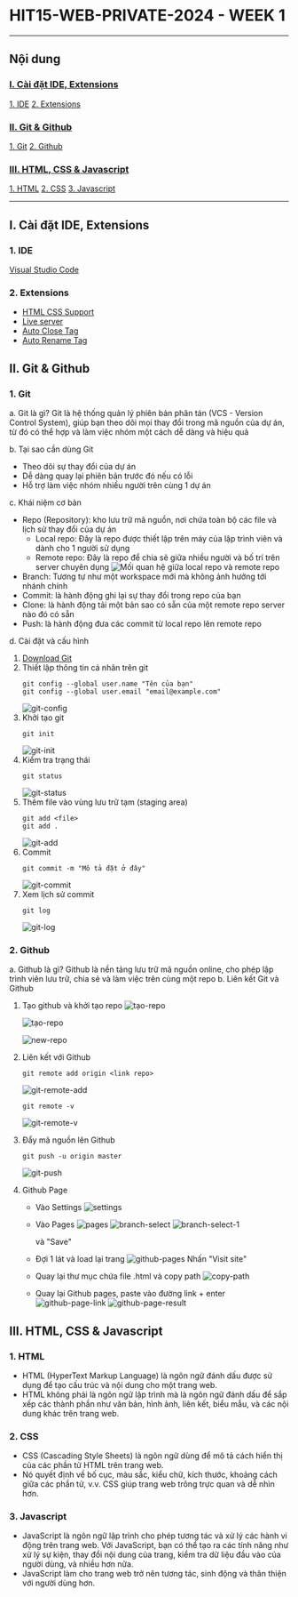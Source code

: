 # HIT15-WEB-PRIVATE-2024 - WEEK 1

---

## Nội dung

### [I. Cài đặt IDE, Extensions](#i-cài-đặt-ide-extensions)

[1. IDE](#1-ide-visual-studio-code)
[2. Extensions](#2-extensions)

### [II. Git & Github](#ii-git--github)

[1. Git](#1-git)
[2. Github](#2-github)

### [III. HTML, CSS & Javascript](#iii-html-css--javascript)

[1. HTML](#1-html)
[2. CSS](#2-css)
[3. Javascript](#3-javascript)

---

## I. Cài đặt IDE, Extensions

### 1. IDE

[Visual Studio Code](https://code.visualstudio.com/Download)

### 2. Extensions

- [HTML CSS Support](https://marketplace.visualstudio.com/items?itemName=ecmel.vscode-html-css)
- [Live server](https://marketplace.visualstudio.com/items?itemName=ritwickdey.LiveServer)
- [Auto Close Tag](https://marketplace.visualstudio.com/items?itemName=formulahendry.auto-close-tag)
- [Auto Rename Tag](https://marketplace.visualstudio.com/items?itemName=formulahendry.auto-rename-tag)

## II. Git & Github

### 1. Git

a. Git là gì?
Git là hệ thống quản lý phiên bản phân tán (VCS - Version Control System), giúp bạn theo dõi mọi thay đổi trong mã nguồn của dự án, từ đó có thể hợp và làm việc nhóm một cách dễ dàng và hiệu quả

b. Tại sao cần dùng Git

- Theo dõi sự thay đổi của dự án
- Dễ dàng quay lại phiên bản trước đó nếu có lỗi
- Hỗ trợ làm việc nhóm nhiều người trên cùng 1 dự án

c. Khái niệm cơ bản

- Repo (Repository): kho lưu trữ mã nguồn, nơi chứa toàn bộ các file và lịch sử thay đổi của dự án
  - Local repo: Đây là repo được thiết lập trên máy của lập trình viên và dành cho 1 người sử dụng
  - Remote repo: Đây là repo để chia sẽ giữa nhiều người và bố trí trên server chuyên dụng
    ![Mối quan hệ giữa local repo và remote repo](./image/repo.png)
- Branch: Tương tự như một workspace mới mà không ảnh hưởng tới nhánh chính
- Commit: là hành động ghi lại sự thay đổi trong repo của bạn
- Clone: là hành động tải một bản sao có sẵn của một remote repo server nào đó có sẵn
- Push: là hành động đưa các commit từ local repo lên remote repo

d. Cài đặt và cấu hình

1. [Download Git](https://git-scm.com/downloads?ref=blog.haposoft.com)
2. Thiết lập thông tin cá nhân trên git
   ```git
   git config --global user.name "Tên của bạn"
   git config --global user.email "email@example.com"
   ```
   ![git-config](./image/git-config.png)
3. Khởi tạo git
   ```git
   git init
   ```
   ![git-init](./image/git-init.png)
4. Kiểm tra trạng thái
   ```git
   git status
   ```
   ![git-status](./image/git-status.png)
5. Thêm file vào vùng lưu trữ tạm (staging area)
   ```git
   git add <file>
   git add .
   ```
   ![git-add](./image/git-add.png)
6. Commit
   ```git
   git commit -m "Mô tả đặt ở đây"
   ```
   ![git-commit](./image/git-commit.png)
7. Xem lịch sử commit
   ```git
   git log
   ```
   ![git-log](./image/git-log.png)

### 2. Github

a. Github là gì?
Github là nền tảng lưu trữ mã nguồn online, cho phép lập trình viên lưu trữ, chia sẻ và làm việc trên cùng một repo
b. Liên kết Git và Github

1. Tạo github và khởi tạo repo
   ![tạo-repo](./image/add-repo-1.png)

   ![tạo-repo](./image/add-repo-2.png)

   ![new-repo](./image/new-repo.png)

2. Liên kết với Github

   ```git
   git remote add origin <link repo>
   ```

   ![git-remote-add](./image/git-remote-add.png)

   ```git
   git remote -v
   ```

   ![git-remote-v](./image/git-remote-v.png)

3. Đẩy mã nguồn lên Github

   ```git
   git push -u origin master
   ```

   ![git-push](./image/git-push.png)

4. Github Page

   - Vào Settings
     ![settings](./image/settings.png)
   - Vào Pages
     ![pages](./image/pages.png)
     ![branch-select](./image/branch-select.png)
     ![branch-select-1](./image/branch-select-1.png)

     và "Save"

   - Đợi 1 lát và load lại trang
     ![github-pages](./image/github-pages.png)
     Nhấn "Visit site"
   - Quay lại thư mục chứa file .html và copy path
     ![copy-path](./image/copy-path.png)
   - Quay lại Github pages, paste vào đường link + enter
     ![github-page-link](./image/github-page-link.png)
     ![github-page-result](./image/github-page-result.png)

## III. HTML, CSS & Javascript

### 1. HTML

- HTML (HyperText Markup Language) là ngôn ngữ đánh dấu được sử dụng để tạo cấu trúc và nội dung cho một trang web.
- HTML không phải là ngôn ngữ lập trình mà là ngôn ngữ đánh dấu để sắp xếp các thành phần như văn bản, hình ảnh, liên kết, biểu mẫu, và các nội dung khác trên trang web.

### 2. CSS

- CSS (Cascading Style Sheets) là ngôn ngữ dùng để mô tả cách hiển thị của các phần tử HTML trên trang web.
- Nó quyết định về bố cục, màu sắc, kiểu chữ, kích thước, khoảng cách giữa các phần tử, v.v. CSS giúp trang web trông trực quan và dễ nhìn hơn.

### 3. Javascript

- JavaScript là ngôn ngữ lập trình cho phép tương tác và xử lý các hành vi động trên trang web. Với JavaScript, bạn có thể tạo ra các tính năng như xử lý sự kiện, thay đổi nội dung của trang, kiểm tra dữ liệu đầu vào của người dùng, và nhiều hơn nữa.
- JavaScript làm cho trang web trở nên tương tác, sinh động và thân thiện với người dùng hơn.
